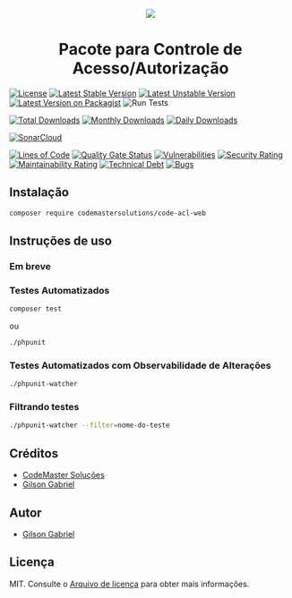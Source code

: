 <p align="center">
    <a href="https://codemastersolucoes.com" target="_blank">
        <img data-testid="logo" src="https://cms-public-images.s3.amazonaws.com/logo.png">
    </a>
    <h1 align="center">Pacote para Controle de Acesso/Autorização</h1>
</p>

[![License](https://poser.pugx.org/codemastersolutions/code-acl-web/license)](https://github.com/codemastersolutions/code-acl-web/blob/HEAD/LICENSE.md)
[![Latest Stable Version](https://poser.pugx.org/codemastersolutions/code-acl-web/v)](//packagist.org/packages/codemastersolutions/code-acl-web)
[![Latest Unstable Version](https://poser.pugx.org/codemastersolutions/code-acl-web/v/unstable)](//packagist.org/packages/codemastersolutions/code-acl-web)
[![Latest Version on Packagist](https://img.shields.io/packagist/v/codemastersolutions/code-acl-web.svg?style=flat-square)](https://packagist.org/packages/codemastersolutions/code-acl-web)
![Run Tests](https://github.com/codemastersolutions/code-acl-web/workflows/Run%20Tests/badge.svg?branch=main)

[![Total Downloads](https://poser.pugx.org/codemastersolutions/code-acl-web/downloads)](//packagist.org/packages/codemastersolutions/code-acl-web)
[![Monthly Downloads](https://poser.pugx.org/codemastersolutions/code-acl-web/d/monthly)](//packagist.org/packages/codemastersolutions/code-acl-web)
[![Daily Downloads](https://poser.pugx.org/codemastersolutions/code-acl-web/d/daily)](//packagist.org/packages/codemastersolutions/code-acl-web)

[![SonarCloud](https://sonarcloud.io/images/project_badges/sonarcloud-black.svg)](https://sonarcloud.io/dashboard?id=codemastersolutions_code-acl-web)

[![Lines of Code](https://sonarcloud.io/api/project_badges/measure?project=codemastersolutions_code-acl-web&metric=ncloc)](https://sonarcloud.io/dashboard?id=codemastersolutions_code-acl-web)
[![Quality Gate Status](https://sonarcloud.io/api/project_badges/measure?project=codemastersolutions_code-acl-web&metric=alert_status)](https://sonarcloud.io/dashboard?id=codemastersolutions_code-acl-web)
[![Vulnerabilities](https://sonarcloud.io/api/project_badges/measure?project=codemastersolutions_code-acl-web&metric=vulnerabilities)](https://sonarcloud.io/dashboard?id=codemastersolutions_code-acl-web)
[![Security Rating](https://sonarcloud.io/api/project_badges/measure?project=codemastersolutions_code-acl-web&metric=security_rating)](https://sonarcloud.io/dashboard?id=codemastersolutions_code-acl-web)
[![Maintainability Rating](https://sonarcloud.io/api/project_badges/measure?project=codemastersolutions_code-acl-web&metric=sqale_rating)](https://sonarcloud.io/dashboard?id=codemastersolutions_code-acl-web)
[![Technical Debt](https://sonarcloud.io/api/project_badges/measure?project=codemastersolutions_code-acl-web&metric=sqale_index)](https://sonarcloud.io/dashboard?id=codemastersolutions_code-acl-web)
[![Bugs](https://sonarcloud.io/api/project_badges/measure?project=codemastersolutions_code-acl-web&metric=bugs)](https://sonarcloud.io/dashboard?id=codemastersolutions_code-acl-web)

## Instalação

``` bash
composer require codemastersolutions/code-acl-web
```

## Instruções de uso

### Em breve

### Testes Automatizados

``` bash
composer test
```

ou

``` bash
./phpunit
```

### Testes Automatizados com Observabilidade de Alterações

``` bash
./phpunit-watcher
```

### Filtrando testes

``` bash
./phpunit-watcher --filter=nome-do-teste
```

## Créditos

- [CodeMaster Soluções](https://github.com/codemastersolutions)
- [Gilson Gabriel](https://github.com/gilsongabriel)

## Autor

- [Gilson Gabriel](https://github.com/gilsongabriel)

## Licença

MIT. Consulte o [Arquivo de licença](LICENSE.md) para obter mais informações.
